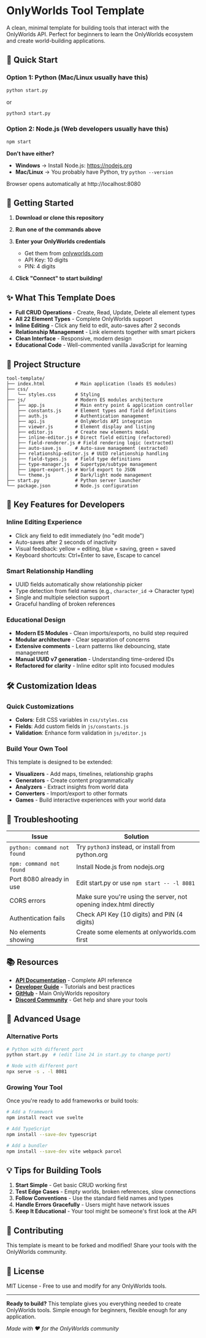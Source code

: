 # OnlyWorlds Tool Template

A clean, minimal template for building tools that interact with the OnlyWorlds API. Perfect for beginners to learn the OnlyWorlds ecosystem and create world-building applications.

## 🚀 Quick Start

### Option 1: Python (Mac/Linux usually have this)
```bash
python start.py
```
or
```bash
python3 start.py
```

### Option 2: Node.js (Web developers usually have this)
```bash
npm start
```

**Don't have either?**
- **Windows** → Install Node.js: https://nodejs.org
- **Mac/Linux** → You probably have Python, try `python --version`

Browser opens automatically at http://localhost:8080

## 🔑 Getting Started

1. **Download or clone this repository**

2. **Run one of the commands above**

3. **Enter your OnlyWorlds credentials**
   - Get them from [onlyworlds.com](https://www.onlyworlds.com)
   - API Key: 10 digits
   - PIN: 4 digits

4. **Click "Connect" to start building!**

## ✨ What This Template Does

- **Full CRUD Operations** - Create, Read, Update, Delete all element types
- **All 22 Element Types** - Complete OnlyWorlds support
- **Inline Editing** - Click any field to edit, auto-saves after 2 seconds
- **Relationship Management** - Link elements together with smart pickers
- **Clean Interface** - Responsive, modern design
- **Educational Code** - Well-commented vanilla JavaScript for learning

## 📁 Project Structure

```
tool-template/
├── index.html           # Main application (loads ES modules)
├── css/
│   └── styles.css       # Styling
├── js/                  # Modern ES modules architecture
│   ├── app.js           # Main entry point & application controller
│   ├── constants.js     # Element types and field definitions
│   ├── auth.js          # Authentication management
│   ├── api.js           # OnlyWorlds API integration
│   ├── viewer.js        # Element display and listing
│   ├── editor.js        # Create new elements modal
│   ├── inline-editor.js # Direct field editing (refactored)
│   ├── field-renderer.js # Field rendering logic (extracted)
│   ├── auto-save.js     # Auto-save management (extracted)
│   ├── relationship-editor.js # UUID relationship handling
│   ├── field-types.js   # Field type definitions
│   ├── type-manager.js  # Supertype/subtype management
│   ├── import-export.js # World export to JSON
│   └── theme.js         # Dark/light mode management
├── start.py             # Python server launcher
└── package.json         # Node.js configuration
```

## 🎯 Key Features for Developers

### Inline Editing Experience
- Click any field to edit immediately (no "edit mode")
- Auto-saves after 2 seconds of inactivity
- Visual feedback: yellow = editing, blue = saving, green = saved
- Keyboard shortcuts: Ctrl+Enter to save, Escape to cancel

### Smart Relationship Handling
- UUID fields automatically show relationship picker
- Type detection from field names (e.g., `character_id` → Character type)
- Single and multiple selection support
- Graceful handling of broken references

### Educational Design
- **Modern ES Modules** - Clean imports/exports, no build step required
- **Modular architecture** - Clear separation of concerns
- **Extensive comments** - Learn patterns like debouncing, state management
- **Manual UUID v7 generation** - Understanding time-ordered IDs
- **Refactored for clarity** - Inline editor split into focused modules

## 🛠️ Customization Ideas

### Quick Customizations
- **Colors**: Edit CSS variables in `css/styles.css`
- **Fields**: Add custom fields in `js/constants.js`
- **Validation**: Enhance form validation in `js/editor.js`

### Build Your Own Tool
This template is designed to be extended:

- **Visualizers** - Add maps, timelines, relationship graphs
- **Generators** - Create content programmatically
- **Analyzers** - Extract insights from world data
- **Converters** - Import/export to other formats
- **Games** - Build interactive experiences with your world data

## 🐛 Troubleshooting

| Issue | Solution |
|-------|----------|
| `python: command not found` | Try `python3` instead, or install from python.org |
| `npm: command not found` | Install Node.js from nodejs.org |
| Port 8080 already in use | Edit start.py or use `npm start -- -l 8081` |
| CORS errors | Make sure you're using the server, not opening index.html directly |
| Authentication fails | Check API Key (10 digits) and PIN (4 digits) |
| No elements showing | Create some elements at onlyworlds.com first |

## 📚 Resources

- **[API Documentation](https://www.onlyworlds.com/api/docs)** - Complete API reference
- **[Developer Guide](https://onlyworlds.github.io/)** - Tutorials and best practices
- **[GitHub](https://github.com/OnlyWorlds/OnlyWorlds)** - Main OnlyWorlds repository
- **[Discord Community](https://discord.gg/twCjqvVBwb)** - Get help and share your tools

## 🚀 Advanced Usage

### Alternative Ports
```bash
# Python with different port
python start.py  # (edit line 24 in start.py to change port)

# Node with different port
npx serve -s . -l 8081
```

### Growing Your Tool
Once you're ready to add frameworks or build tools:
```bash
# Add a framework
npm install react vue svelte

# Add TypeScript
npm install --save-dev typescript

# Add a bundler
npm install --save-dev vite webpack parcel
```

## 💡 Tips for Building Tools

1. **Start Simple** - Get basic CRUD working first
2. **Test Edge Cases** - Empty worlds, broken references, slow connections
3. **Follow Conventions** - Use the standard field names and types
4. **Handle Errors Gracefully** - Users might have network issues
5. **Keep It Educational** - Your tool might be someone's first look at the API

## 🤝 Contributing

This template is meant to be forked and modified! Share your tools with the OnlyWorlds community.

## 📄 License

MIT License - Free to use and modify for any OnlyWorlds tools.

---

**Ready to build?** This template gives you everything needed to create OnlyWorlds tools. Simple enough for beginners, flexible enough for any application.

*Made with ❤️ for the OnlyWorlds community*